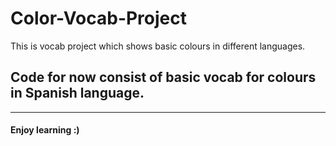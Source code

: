 # Color-Vocab-Project
This is vocab project which shows basic colours in different languages.
<h2>Code for now consist of basic vocab for colours in Spanish language.</h2>
<hr>
<h4>Enjoy learning :)</h4>
